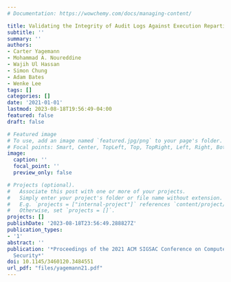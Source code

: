 ```yaml
---
# Documentation: https://wowchemy.com/docs/managing-content/

title: Validating the Integrity of Audit Logs Against Execution Repartitioning Attacks
subtitle: ''
summary: ''
authors:
- Carter Yagemann
- Mohammad A. Noureddine
- Wajih Ul Hassan
- Simon Chung
- Adam Bates
- Wenke Lee
tags: []
categories: []
date: '2021-01-01'
lastmod: 2023-08-18T19:56:49-04:00
featured: false
draft: false

# Featured image
# To use, add an image named `featured.jpg/png` to your page's folder.
# Focal points: Smart, Center, TopLeft, Top, TopRight, Left, Right, BottomLeft, Bottom, BottomRight.
image:
  caption: ''
  focal_point: ''
  preview_only: false

# Projects (optional).
#   Associate this post with one or more of your projects.
#   Simply enter your project's folder or file name without extension.
#   E.g. `projects = ["internal-project"]` references `content/project/deep-learning/index.md`.
#   Otherwise, set `projects = []`.
projects: []
publishDate: '2023-08-18T23:56:49.288827Z'
publication_types:
- '1'
abstract: ''
publication: '*Proceedings of the 2021 ACM SIGSAC Conference on Computer and Communications
  Security*'
doi: 10.1145/3460120.3484551
url_pdf: "files/yagemann21.pdf"
---
```

